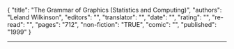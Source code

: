 {
"title": "The Grammar of Graphics (Statistics and Computing)",
"authors": "Leland Wilkinson",
"editors": "",
"translator": "",
"date": "",
"rating": "",
"re-read": "",
"pages": "712",
"non-fiction": "TRUE",
"comic": "",
"published": "1999"
}

---
